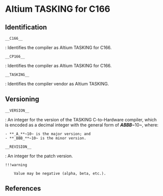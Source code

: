 # Altium TASKING for C166

## Identification

`__C166__`

:   Identifies the compiler as Altium TASKING for C166.

`__CP166__`

:   Identifies the compiler as Altium TASKING for C166.

`__TASKING__`

:   Identifies the compiler vendor as Altium TASKING.

## Versioning

`__VERSION__`

:   An integer for the version of the TASKING C-to-Hardware compiler, which is encoded as a decimal integer with the general form of **_ABBB_**~10~, where:

    - **_A_**~10~ is the major version; and
    - **_BBB_**~10~ is the minor version.

`__REVISION__`

:   An integer for the patch version.

    !!!warning

        Value may be negative (alpha, beta, etc.).

## References
